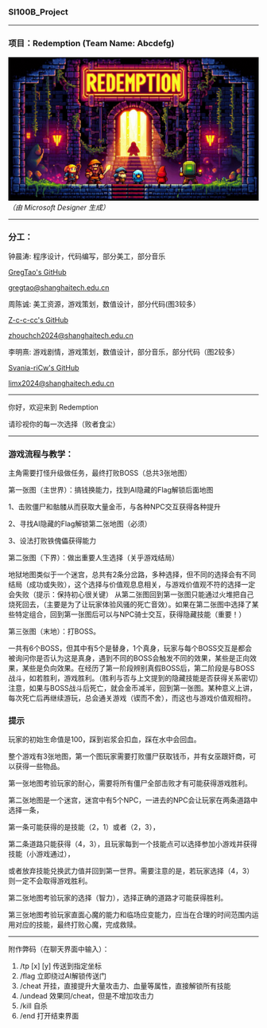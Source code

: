 ### SI100B_Project

------------------------------------

### 项目：Redemption (Team Name: Abcdefg)

![ICON](./assets/ui/cover.png)
*（由 Microsoft Designer 生成）*

------------------------------------

### 分工：

钟晨涛: 程序设计，代码编写，部分美工，部分音乐

[GregTao's GitHub](https://github.com/GregTaoo)

[gregtao@shanghaitech.edu.cn](mailto:gregtao@shanghaitech.edu.cn) 

周陈诚: 美工资源，游戏策划，数值设计，部分代码(图3较多）

[Z-c-c-cc's GitHub](https://github.com/Z-c-c-cc)

[zhouchch2024@shanghaitech.edu.cn](mailto:zhouchch2024@shanghaitech.edu.cn) 

李明熹: 游戏剧情，游戏策划，数值设计，部分音乐，部分代码（图2较多）

[Svania-riCw's GitHub](https://github.com/Svania-riCw)

[limx2024@shanghaitech.edu.cn](mailto:limx2024@shanghaitech.edu.cn) 

-------------------------------------

你好，欢迎来到 Redemption

请珍视你的每一次选择（败者食尘）

-------------------------------------

### 游戏流程与教学：

主角需要打怪升级做任务，最终打败BOSS（总共3张地图）

第一张图（主世界）：搞钱换能力，找到AI隐藏的Flag解锁后面地图

1、击败僵尸和骷髅从而获取大量金币，与各种NPC交互获得各种提升

2、寻找AI隐藏的Flag解锁第二张地图（必须）

3、设法打败铁傀儡获得能力

第二张图（下界）：做出重要人生选择（关乎游戏结局）

地狱地图类似于一个迷宫，总共有2条分岔路，多种选择，但不同的选择会有不同结局（成功或失败），这个选择与价值观息息相关，与游戏价值观不符的选择一定会失败（提示：保持初心很关键）
从第二张图回到第一张图只能通过火堆把自己烧死回去，（主要是为了让玩家体验风骚的死亡音效）。如果在第二张图中选择了某些特定组合，回到第一张图后可以与NPC骑士交互，获得隐藏技能（重要！）

第三张图（末地）：打BOSS。

一共有6个BOSS，但其中有5个是替身，1个真身，玩家与每个BOSS交互是都会被询问你是否认为这是真身，遇到不同的BOSS会触发不同的效果，某些是正向效果，某些是负向效果。在经历了第一阶段辨别真假BOSS后，第二阶段是与BOSS战斗，如若胜利，游戏胜利。（胜利与否与上文提到的隐藏技能是否获得关系密切）注意，如果与BOSS战斗后死亡，就会金币减半，回到第一张图。某种意义上讲，每次死亡后再继续游玩，总会通关游戏（锲而不舍），而这也与游戏价值观相符。

### 提示

玩家的初始生命值是100，踩到岩浆会扣血，踩在水中会回血。

整个游戏有3张地图，第一个图玩家需要打败僵尸获取钱币，并有女巫跟奸商，可以获得一些物品。

第一张地图考验玩家的耐心，需要将所有僵尸全部击败才有可能获得游戏胜利。

第二张地图是一个迷宫，迷宫中有5个NPC，一进去的NPC会让玩家在两条道路中选择一条，

第一条可能获得的是技能（2，1）或者（2，3），

第二条道路只能获得（4，3），且玩家每到一个技能点可以选择参加小游戏并获得技能（小游戏通过），

或者放弃技能兑换武力值并回到第一世界。需要注意的是，若玩家选择（4，3）则一定不会取得游戏胜利。

第二张地图考验玩家的选择（智力），选择正确的道路才可能获得胜利。

第三张地图考验玩家直面心魔的能力和临场应变能力，应当在合理的时间范围内运用对应的技能，最终打败心魔，完成救赎。

-------------------------------------

附作弊码（在聊天界面中输入）：

1.    /tp \[x\] \[y\] 传送到指定坐标
2.    /flag 立即绕过AI解锁传送门
3.    /cheat 开挂，直接提升大量攻击力、血量等属性，直接解锁所有技能
4.    /undead 效果同/cheat，但是不增加攻击力
5.    /kill 自杀
6.    /end 打开结束界面
